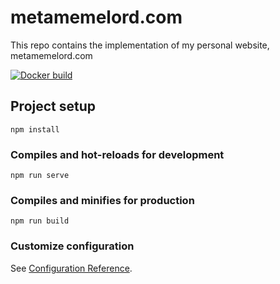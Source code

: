# metamemelord.com 

This repo contains the implementation of my personal website, metamemelord.com

 [![Docker build](https://github.com/metamemelord/portfolio-website/actions/workflows/docker-build.yml/badge.svg)](https://github.com/metamemelord/portfolio-website/actions/workflows/docker-build.yml)

## Project setup

```
npm install
```

### Compiles and hot-reloads for development

```
npm run serve
```

### Compiles and minifies for production

```
npm run build
```

### Customize configuration

See [Configuration Reference](https://cli.vuejs.org/config/).
